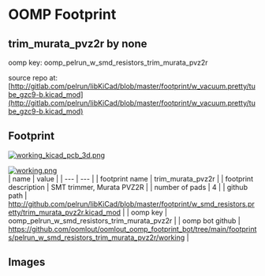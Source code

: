 # OOMP Footprint  
## trim_murata_pvz2r  by none  
  
oomp key: oomp_pelrun_w_smd_resistors_trim_murata_pvz2r  
  
source repo at: [http://gitlab.com/pelrun/libKiCad/blob/master/footprint/w_vacuum.pretty/tube_gzc9-b.kicad_mod](http://gitlab.com/pelrun/libKiCad/blob/master/footprint/w_vacuum.pretty/tube_gzc9-b.kicad_mod)  
## Footprint  
  
[![working_kicad_pcb_3d.png](working_kicad_pcb_3d_600.png)](working_kicad_pcb_3d.png)  
  
[![working.png](working_600.png)](working.png)  
| name | value | 
| --- | --- | 
| footprint name | trim_murata_pvz2r | 
| footprint description | SMT trimmer, Murata PVZ2R | 
| number of pads | 4 | 
| github path | http://github.com/pelrun/libKiCad/blob/master/footprint/w_smd_resistors.pretty/trim_murata_pvz2r.kicad_mod | 
| oomp key | oomp_pelrun_w_smd_resistors_trim_murata_pvz2r | 
| oomp bot github | https://github.com/oomlout/oomlout_oomp_footprint_bot/tree/main/footprints/pelrun_w_smd_resistors_trim_murata_pvz2r/working | 
## Images  
